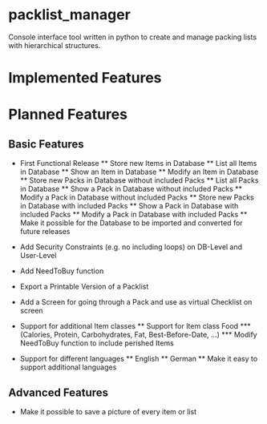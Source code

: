# packlist_manager
Console interface tool written in python to create and manage packing lists with hierarchical structures.

# Implemented Features

# Planned Features
## Basic Features
* First Functional Release
** Store new Items in Database
** List all Items in Database
** Show an Item in Database
** Modify an Item in Database
** Store new Packs in Database without included Packs
** List all Packs in Database
** Show a Pack in Database without included Packs
** Modify a Pack in Database without included Packs
** Store new Packs in Database with included Packs
** Show a Pack in Database with included Packs
** Modify a Pack in Database with included Packs
** Make it possible for the Database to be imported and converted for future releases

* Add Security Constraints (e.g. no including loops) on DB-Level and User-Level
* Add NeedToBuy function
* Export a Printable Version of a Packlist
* Add a Screen for going through a Pack and use as virtual Checklist on screen
* Support for additional Item classes
** Support for Item class Food
*** (Calories, Protein, Carbohydrates, Fat, Best-Before-Date, ...)
*** Modify NeedToBuy function to include perished Items
* Support for different languages
** English
** German
** Make it easy to support additional languages

## Advanced Features
* Make it possible to save a picture of every item or list
